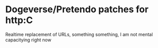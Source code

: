 # Dogeverse/Pretendo patches for http:C

Realtime replacement of URLs, something something, I am not mental capacitying right now
